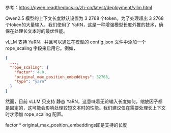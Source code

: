 参考：https://qwen.readthedocs.io/zh-cn/latest/deployment/vllm.html

Qwen2.5 模型的上下文长度默认设置为 3 2768 个token。为了处理超出 3 2768 个token的大量输入，我们使用了 YaRN，这是一种增强模型长度外推的技术，确保在处理长文本时的最优性能。

vLLM 支持 YaRN，并且可以通过在模型的 config.json 文件中添加一个 rope_scaling 字段来启用它。例如，

```json
{
  ...,
  "rope_scaling": {
    "factor": 4.0,
    "original_max_position_embeddings": 32768,
    "type": "yarn"
  }
}
```

然而，目前 vLLM 只支持 静态 YaRN，这意味着无论输入长度如何，缩放因子都是固定的，这可能会影响处理较短文本时的性能。我们建议仅在需要处理长上下文时才添加 rope_scaling 配置。

factor * original_max_position_embeddings即是支持的长度